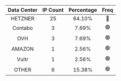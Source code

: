 | Data Center | IP Count | Percentage | Freq |
|:------------:|:--------:|:-----------:|:-----:|
| HETZNER | 25 | 64.10% | 🔴 |
| Contabo | 3 | 7.69% | 🟢 |
| OVH | 3 | 7.69% | 🟢 |
| AMAZON | 1 | 2.56% | 🟢 |
| Vultr | 1 | 2.56% | 🟢 |
| OTHER | 6 | 15.38% | 🟢 |